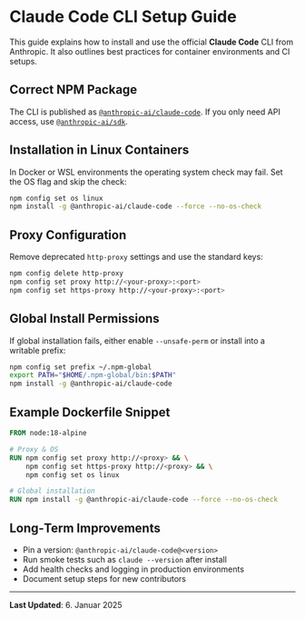 # Claude Code CLI Setup Guide

This guide explains how to install and use the official **Claude Code** CLI from Anthropic. It also outlines best practices for container environments and CI setups.

## Correct NPM Package

The CLI is published as [`@anthropic-ai/claude-code`](https://www.npmjs.com/package/@anthropic-ai/claude-code). If you only need API access, use [`@anthropic-ai/sdk`](https://www.npmjs.com/package/@anthropic-ai/sdk).

## Installation in Linux Containers

In Docker or WSL environments the operating system check may fail. Set the OS flag and skip the check:

```bash
npm config set os linux
npm install -g @anthropic-ai/claude-code --force --no-os-check
```

## Proxy Configuration

Remove deprecated `http-proxy` settings and use the standard keys:

```bash
npm config delete http-proxy
npm config set proxy http://<your-proxy>:<port>
npm config set https-proxy http://<your-proxy>:<port>
```

## Global Install Permissions

If global installation fails, either enable `--unsafe-perm` or install into a writable prefix:

```bash
npm config set prefix ~/.npm-global
export PATH="$HOME/.npm-global/bin:$PATH"
npm install -g @anthropic-ai/claude-code
```

## Example Dockerfile Snippet

```Dockerfile
FROM node:18-alpine

# Proxy & OS
RUN npm config set proxy http://<proxy> && \
    npm config set https-proxy http://<proxy> && \
    npm config set os linux

# Global installation
RUN npm install -g @anthropic-ai/claude-code --force --no-os-check
```

## Long‑Term Improvements

* Pin a version: `@anthropic-ai/claude-code@<version>`
* Run smoke tests such as `claude --version` after install
* Add health checks and logging in production environments
* Document setup steps for new contributors

---

**Last Updated**: 6. Januar 2025
